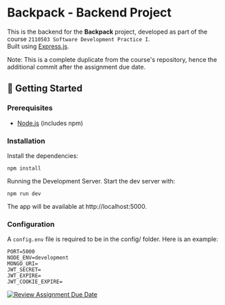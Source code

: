 # Backpack - Backend Project

This is the backend for the **Backpack** project, developed as part of the course `2110503 Software Development Practice I`.  
Built using [Express.js](https://expressjs.com/).

Note: This is a complete duplicate from the course's repository, hence the additional commit after the assignment due date.

## 🚀 Getting Started

### Prerequisites

- [Node.js](https://nodejs.org/) (includes npm)

### Installation

Install the dependencies:

```
npm install
```

Running the Development Server.
Start the dev server with:

```
npm run dev
```

The app will be available at http://localhost:5000.

### Configuration

A `config.env` file is required to be in the config/ folder. Here is an example:

```
PORT=5000
NODE_ENV=development
MONGO_URI=
JWT_SECRET=
JWT_EXPIRE=
JWT_COOKIE_EXPIRE=
```

[![Review Assignment Due Date](https://classroom.github.com/assets/deadline-readme-button-22041afd0340ce965d47ae6ef1cefeee28c7c493a6346c4f15d667ab976d596c.svg)](https://classroom.github.com/a/0SExP_Tj)
